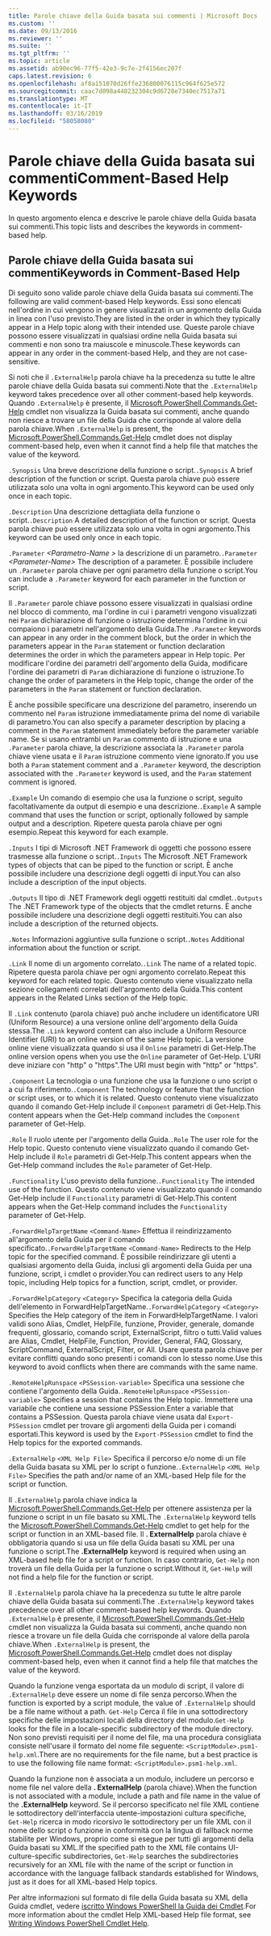 ```yaml
---
title: Parole chiave della Guida basata sui commenti | Microsoft Docs
ms.custom: ''
ms.date: 09/13/2016
ms.reviewer: ''
ms.suite: ''
ms.tgt_pltfrm: ''
ms.topic: article
ms.assetid: ab90ec96-77f5-42e3-9c7e-2f4156ec207f
caps.latest.revision: 6
ms.openlocfilehash: af8a151070d26ffe236800076115c964f625e572
ms.sourcegitcommit: caac7d098a448232304c9d6728e7340ec7517a71
ms.translationtype: MT
ms.contentlocale: it-IT
ms.lasthandoff: 03/16/2019
ms.locfileid: "58058080"
---
```

# <a name="comment-based-help-keywords"></a><span data-ttu-id="cb5d3-102">Parole chiave della Guida basata sui commenti</span><span class="sxs-lookup"><span data-stu-id="cb5d3-102">Comment-Based Help Keywords</span></span>

<span data-ttu-id="cb5d3-103">In questo argomento elenca e descrive le parole chiave della Guida basata sui commenti.</span><span class="sxs-lookup"><span data-stu-id="cb5d3-103">This topic lists and describes the keywords in comment-based help.</span></span>

## <a name="keywords-in-comment-based-help"></a><span data-ttu-id="cb5d3-104">Parole chiave della Guida basata sui commenti</span><span class="sxs-lookup"><span data-stu-id="cb5d3-104">Keywords in Comment-Based Help</span></span>

<span data-ttu-id="cb5d3-105">Di seguito sono valide parole chiave della Guida basata sui commenti.</span><span class="sxs-lookup"><span data-stu-id="cb5d3-105">The following are valid comment-based Help keywords.</span></span> <span data-ttu-id="cb5d3-106">Essi sono elencati nell'ordine in cui vengono in genere visualizzati in un argomento della Guida in linea con l'uso previsto.</span><span class="sxs-lookup"><span data-stu-id="cb5d3-106">They are listed in the order in which they typically appear in a Help topic along with their intended use.</span></span> <span data-ttu-id="cb5d3-107">Queste parole chiave possono essere visualizzati in qualsiasi ordine nella Guida basata sui commenti e non sono tra maiuscole e minuscole.</span><span class="sxs-lookup"><span data-stu-id="cb5d3-107">These keywords can appear in any order in the comment-based Help, and they are not case-sensitive.</span></span>

<span data-ttu-id="cb5d3-108">Si noti che il `.ExternalHelp` parola chiave ha la precedenza su tutte le altre parole chiave della Guida basata sui commenti.</span><span class="sxs-lookup"><span data-stu-id="cb5d3-108">Note that the `.ExternalHelp` keyword takes precedence over all other comment-based help keywords.</span></span> <span data-ttu-id="cb5d3-109">Quando `.ExternalHelp` è presente, il [Microsoft.PowerShell.Commands.Get-Help](/dotnet/api/Microsoft.PowerShell.Commands.Get-Help) cmdlet non visualizza la Guida basata sui commenti, anche quando non riesce a trovare un file della Guida che corrisponde al valore della parola chiave.</span><span class="sxs-lookup"><span data-stu-id="cb5d3-109">When `.ExternalHelp` is present, the [Microsoft.PowerShell.Commands.Get-Help](/dotnet/api/Microsoft.PowerShell.Commands.Get-Help) cmdlet does not display comment-based help, even when it cannot find a help file that matches the value of the keyword.</span></span>

<span data-ttu-id="cb5d3-110">`.Synopsis` Una breve descrizione della funzione o script.</span><span class="sxs-lookup"><span data-stu-id="cb5d3-110">`.Synopsis` A brief description of the function or script.</span></span> <span data-ttu-id="cb5d3-111">Questa parola chiave può essere utilizzata solo una volta in ogni argomento.</span><span class="sxs-lookup"><span data-stu-id="cb5d3-111">This keyword can be used only once in each topic.</span></span>

<span data-ttu-id="cb5d3-112">`.Description` Una descrizione dettagliata della funzione o script.</span><span class="sxs-lookup"><span data-stu-id="cb5d3-112">`.Description` A detailed description of the function or script.</span></span> <span data-ttu-id="cb5d3-113">Questa parola chiave può essere utilizzata solo una volta in ogni argomento.</span><span class="sxs-lookup"><span data-stu-id="cb5d3-113">This keyword can be used only once in each topic.</span></span>

<span data-ttu-id="cb5d3-114">`.Parameter` *\<Parametro-Name >* la descrizione di un parametro.</span><span class="sxs-lookup"><span data-stu-id="cb5d3-114">`.Parameter` *\<Parameter-Name>* The description of a parameter.</span></span> <span data-ttu-id="cb5d3-115">È possibile includere un `.Parameter` parola chiave per ogni parametro della funzione o script.</span><span class="sxs-lookup"><span data-stu-id="cb5d3-115">You can include a `.Parameter` keyword for each parameter in the function or script.</span></span>

<span data-ttu-id="cb5d3-116">Il `.Parameter` parole chiave possono essere visualizzati in qualsiasi ordine nel blocco di commento, ma l'ordine in cui i parametri vengono visualizzati nei `Param` dichiarazione di funzione o istruzione determina l'ordine in cui compaiono i parametri nell'argomento della Guida.</span><span class="sxs-lookup"><span data-stu-id="cb5d3-116">The `.Parameter` keywords can appear in any order in the comment block, but the order in which the parameters appear in the `Param` statement or function declaration determines the order in which the parameters appear in Help topic.</span></span> <span data-ttu-id="cb5d3-117">Per modificare l'ordine dei parametri dell'argomento della Guida, modificare l'ordine dei parametri di `Param` dichiarazione di funzione o istruzione.</span><span class="sxs-lookup"><span data-stu-id="cb5d3-117">To change the order of parameters in the Help topic, change the order of the parameters in the `Param` statement or function declaration.</span></span>

<span data-ttu-id="cb5d3-118">È anche possibile specificare una descrizione del parametro, inserendo un commento nel `Param` istruzione immediatamente prima del nome di variabile di parametro.</span><span class="sxs-lookup"><span data-stu-id="cb5d3-118">You can also specify a parameter description by placing a comment in the `Param` statement immediately before the parameter variable name.</span></span> <span data-ttu-id="cb5d3-119">Se si usano entrambi un `Param` commento di istruzione e una `.Parameter` parola chiave, la descrizione associata la `.Parameter` parola chiave viene usata e il `Param` istruzione commento viene ignorato.</span><span class="sxs-lookup"><span data-stu-id="cb5d3-119">If you use both a `Param` statement comment and a `.Parameter` keyword, the description associated with the `.Parameter` keyword is used, and the `Param` statement comment is ignored.</span></span>

<span data-ttu-id="cb5d3-120">`.Example` Un comando di esempio che usa la funzione o script, seguito facoltativamente da output di esempio e una descrizione.</span><span class="sxs-lookup"><span data-stu-id="cb5d3-120">`.Example` A sample command that uses the function or script, optionally followed by sample output and a description.</span></span> <span data-ttu-id="cb5d3-121">Ripetere questa parola chiave per ogni esempio.</span><span class="sxs-lookup"><span data-stu-id="cb5d3-121">Repeat this keyword for each example.</span></span>

<span data-ttu-id="cb5d3-122">`.Inputs` I tipi di Microsoft .NET Framework di oggetti che possono essere trasmesse alla funzione o script.</span><span class="sxs-lookup"><span data-stu-id="cb5d3-122">`.Inputs` The Microsoft .NET Framework types of objects that can be piped to the function or script.</span></span> <span data-ttu-id="cb5d3-123">È anche possibile includere una descrizione degli oggetti di input.</span><span class="sxs-lookup"><span data-stu-id="cb5d3-123">You can also include a description of the input objects.</span></span>

<span data-ttu-id="cb5d3-124">`.Outputs` Il tipo di .NET Framework degli oggetti restituiti dal cmdlet.</span><span class="sxs-lookup"><span data-stu-id="cb5d3-124">`.Outputs` The .NET Framework type of the objects that the cmdlet returns.</span></span> <span data-ttu-id="cb5d3-125">È anche possibile includere una descrizione degli oggetti restituiti.</span><span class="sxs-lookup"><span data-stu-id="cb5d3-125">You can also include a description of the returned objects.</span></span>

<span data-ttu-id="cb5d3-126">`.Notes` Informazioni aggiuntive sulla funzione o script.</span><span class="sxs-lookup"><span data-stu-id="cb5d3-126">`.Notes` Additional information about the function or script.</span></span>

<span data-ttu-id="cb5d3-127">`.Link` Il nome di un argomento correlato.</span><span class="sxs-lookup"><span data-stu-id="cb5d3-127">`.Link` The name of a related topic.</span></span> <span data-ttu-id="cb5d3-128">Ripetere questa parola chiave per ogni argomento correlato.</span><span class="sxs-lookup"><span data-stu-id="cb5d3-128">Repeat this keyword for each related topic.</span></span> <span data-ttu-id="cb5d3-129">Questo contenuto viene visualizzato nella sezione collegamenti correlati dell'argomento della Guida.</span><span class="sxs-lookup"><span data-stu-id="cb5d3-129">This content appears in the Related Links section of the Help topic.</span></span>

<span data-ttu-id="cb5d3-130">Il `.Link` contenuto (parola chiave) può anche includere un identificatore URI (Uniform Resource) a una versione online dell'argomento della Guida stessa.</span><span class="sxs-lookup"><span data-stu-id="cb5d3-130">The `.Link` keyword content can also include a Uniform Resource Identifier (URI) to an online version of the same Help topic.</span></span> <span data-ttu-id="cb5d3-131">La versione online viene visualizzata quando si usa il `Online` parametri di Get-Help.</span><span class="sxs-lookup"><span data-stu-id="cb5d3-131">The online version opens when you use the `Online` parameter of Get-Help.</span></span> <span data-ttu-id="cb5d3-132">L'URI deve iniziare con "http" o "https".</span><span class="sxs-lookup"><span data-stu-id="cb5d3-132">The URI must begin with "http" or "https".</span></span>

<span data-ttu-id="cb5d3-133">`.Component` La tecnologia o una funzione che usa la funzione o uno script o a cui fa riferimento.</span><span class="sxs-lookup"><span data-stu-id="cb5d3-133">`.Component` The technology or feature that the function or script uses, or to which it is related.</span></span> <span data-ttu-id="cb5d3-134">Questo contenuto viene visualizzato quando il comando Get-Help include il `Component` parametri di Get-Help.</span><span class="sxs-lookup"><span data-stu-id="cb5d3-134">This content appears when the Get-Help command includes the `Component` parameter of Get-Help.</span></span>

<span data-ttu-id="cb5d3-135">`.Role` Il ruolo utente per l'argomento della Guida.</span><span class="sxs-lookup"><span data-stu-id="cb5d3-135">`.Role` The user role for the Help topic.</span></span> <span data-ttu-id="cb5d3-136">Questo contenuto viene visualizzato quando il comando Get-Help include il `Role` parametri di Get-Help.</span><span class="sxs-lookup"><span data-stu-id="cb5d3-136">This content appears when the Get-Help command includes the `Role` parameter of Get-Help.</span></span>

<span data-ttu-id="cb5d3-137">`.Functionality` L'uso previsto della funzione.</span><span class="sxs-lookup"><span data-stu-id="cb5d3-137">`.Functionality` The intended use of the function.</span></span> <span data-ttu-id="cb5d3-138">Questo contenuto viene visualizzato quando il comando Get-Help include il `Functionality` parametri di Get-Help.</span><span class="sxs-lookup"><span data-stu-id="cb5d3-138">This content appears when the Get-Help command includes the `Functionality` parameter of Get-Help.</span></span>

<span data-ttu-id="cb5d3-139">`.ForwardHelpTargetName` `<Command-Name>` Effettua il reindirizzamento all'argomento della Guida per il comando specificato.</span><span class="sxs-lookup"><span data-stu-id="cb5d3-139">`.ForwardHelpTargetName` `<Command-Name>` Redirects to the Help topic for the specified command.</span></span> <span data-ttu-id="cb5d3-140">È possibile reindirizzare gli utenti a qualsiasi argomento della Guida, inclusi gli argomenti della Guida per una funzione, script, i cmdlet o provider.</span><span class="sxs-lookup"><span data-stu-id="cb5d3-140">You can redirect users to any Help topic, including Help topics for a function, script, cmdlet, or provider.</span></span>

<span data-ttu-id="cb5d3-141">`.ForwardHelpCategory` `<Category>` Specifica la categoria della Guida dell'elemento in ForwardHelpTargetName.</span><span class="sxs-lookup"><span data-stu-id="cb5d3-141">`.ForwardHelpCategory` `<Category>` Specifies the Help category of the item in ForwardHelpTargetName.</span></span> <span data-ttu-id="cb5d3-142">I valori validi sono Alias, Cmdlet, HelpFile, funzione, Provider, generale, domande frequenti, glossario, comando script, ExternalScript, filtro o tutti.</span><span class="sxs-lookup"><span data-stu-id="cb5d3-142">Valid values are Alias, Cmdlet, HelpFile, Function, Provider, General, FAQ, Glossary, ScriptCommand, ExternalScript, Filter, or All.</span></span> <span data-ttu-id="cb5d3-143">Usare questa parola chiave per evitare conflitti quando sono presenti i comandi con lo stesso nome.</span><span class="sxs-lookup"><span data-stu-id="cb5d3-143">Use this keyword to avoid conflicts when there are commands with the same name.</span></span>

<span data-ttu-id="cb5d3-144">`.RemoteHelpRunspace` `<PSSession-variable>` Specifica una sessione che contiene l'argomento della Guida.</span><span class="sxs-lookup"><span data-stu-id="cb5d3-144">`.RemoteHelpRunspace` `<PSSession-variable>` Specifies a session that contains the Help topic.</span></span> <span data-ttu-id="cb5d3-145">Immettere una variabile che contiene una sessione PSSession.</span><span class="sxs-lookup"><span data-stu-id="cb5d3-145">Enter a variable that contains a PSSession.</span></span> <span data-ttu-id="cb5d3-146">Questa parola chiave viene usata dal `Export-PSSession` cmdlet per trovare gli argomenti della Guida per i comandi esportati.</span><span class="sxs-lookup"><span data-stu-id="cb5d3-146">This keyword is used by the `Export-PSSession` cmdlet to find the Help topics for the exported commands.</span></span>

<span data-ttu-id="cb5d3-147">`.ExternalHelp` `<XML Help File>` Specifica il percorso e/o nome di un file della Guida basata su XML per lo script o funzione.</span><span class="sxs-lookup"><span data-stu-id="cb5d3-147">`.ExternalHelp` `<XML Help File>` Specifies the path and/or name of an XML-based Help file for the script or function.</span></span>

<span data-ttu-id="cb5d3-148">Il `.ExternalHelp` parola chiave indica la [Microsoft.PowerShell.Commands.Get-Help](/dotnet/api/Microsoft.PowerShell.Commands.Get-Help) per ottenere assistenza per la funzione o script in un file basato su XML.</span><span class="sxs-lookup"><span data-stu-id="cb5d3-148">The `.ExternalHelp` keyword tells the [Microsoft.PowerShell.Commands.Get-Help](/dotnet/api/Microsoft.PowerShell.Commands.Get-Help) cmdlet to get help for the script or function in an XML-based file.</span></span> <span data-ttu-id="cb5d3-149">Il **. ExternalHelp** parola chiave è obbligatoria quando si usa un file della Guida basati su XML per una funzione o script.</span><span class="sxs-lookup"><span data-stu-id="cb5d3-149">The **.ExternalHelp** keyword is required when using an XML-based help file for a script or function.</span></span> <span data-ttu-id="cb5d3-150">In caso contrario, `Get-Help` non troverà un file della Guida per la funzione o script.</span><span class="sxs-lookup"><span data-stu-id="cb5d3-150">Without it, `Get-Help` will not find a help file for the function or script.</span></span>

<span data-ttu-id="cb5d3-151">Il `.ExternalHelp` parola chiave ha la precedenza su tutte le altre parole chiave della Guida basata sui commenti.</span><span class="sxs-lookup"><span data-stu-id="cb5d3-151">The `.ExternalHelp` keyword takes precedence over all other comment-based help keywords.</span></span> <span data-ttu-id="cb5d3-152">Quando `.ExternalHelp` è presente, il [Microsoft.PowerShell.Commands.Get-Help](/dotnet/api/Microsoft.PowerShell.Commands.Get-Help) cmdlet non visualizza la Guida basata sui commenti, anche quando non riesce a trovare un file della Guida che corrisponde al valore della parola chiave.</span><span class="sxs-lookup"><span data-stu-id="cb5d3-152">When `.ExternalHelp` is present, the [Microsoft.PowerShell.Commands.Get-Help](/dotnet/api/Microsoft.PowerShell.Commands.Get-Help) cmdlet does not display comment-based help, even when it cannot find a help file that matches the value of the keyword.</span></span>

<span data-ttu-id="cb5d3-153">Quando la funzione venga esportata da un modulo di script, il valore di `.ExternalHelp` deve essere un nome di file senza percorso.</span><span class="sxs-lookup"><span data-stu-id="cb5d3-153">When the function is exported by a script module, the value of `.ExternalHelp` should be a file name without a path.</span></span> <span data-ttu-id="cb5d3-154">`Get-Help` Cerca il file in una sottodirectory specifiche delle impostazioni locali della directory del modulo.</span><span class="sxs-lookup"><span data-stu-id="cb5d3-154">`Get-Help` looks for the file in a locale-specific subdirectory of the module directory.</span></span> <span data-ttu-id="cb5d3-155">Non sono previsti requisiti per il nome del file, ma una procedura consigliata consiste nell'usare il formato del nome file seguente: `<ScriptModule>.psm1-help.xml`.</span><span class="sxs-lookup"><span data-stu-id="cb5d3-155">There are no requirements for the file name, but a best practice is to use the following file name format: `<ScriptModule>.psm1-help.xml`.</span></span>

<span data-ttu-id="cb5d3-156">Quando la funzione non è associata a un modulo, includere un percorso e nome file nel valore della **. ExternalHelp** (parola chiave).</span><span class="sxs-lookup"><span data-stu-id="cb5d3-156">When the function is not associated with a module, include a path and file name in the value of the **.ExternalHelp** keyword.</span></span> <span data-ttu-id="cb5d3-157">Se il percorso specificato nel file XML contiene le sottodirectory dell'interfaccia utente-impostazioni cultura specifiche, `Get-Help` ricerca in modo ricorsivo le sottodirectory per un file XML con il nome dello script o funzione in conformità con la lingua di fallback norme stabilite per Windows, proprio come si esegue per tutti gli argomenti della Guida basati su XML.</span><span class="sxs-lookup"><span data-stu-id="cb5d3-157">If the specified path to the XML file contains UI-culture-specific subdirectories, `Get-Help` searches the subdirectories recursively for an XML file with the name of the script or function in accordance with the language fallback standards established for Windows, just as it does for all XML-based Help topics.</span></span>

<span data-ttu-id="cb5d3-158">Per altre informazioni sul formato di file della Guida basata su XML della Guida cmdlet, vedere [iscritto Windows PowerShell la Guida dei Cmdlet](./writing-help-for-windows-powershell-cmdlets.md).</span><span class="sxs-lookup"><span data-stu-id="cb5d3-158">For more information about the cmdlet Help XML-based Help file format, see [Writing Windows PowerShell Cmdlet Help](./writing-help-for-windows-powershell-cmdlets.md).</span></span>